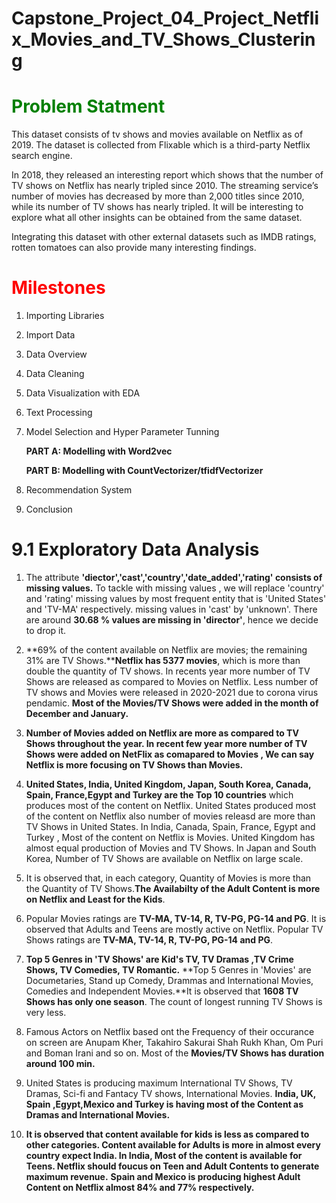 # Capstone_Project_04_Project_Netflix_Movies_and_TV_Shows_Clustering

# <font color='green'>**Problem Statment**</font>


This dataset consists of tv shows and movies available on Netflix as of 2019. The dataset is collected from Flixable which is a third-party Netflix search engine.

In 2018, they released an interesting report which shows that the number of TV shows on Netflix has nearly tripled since 2010. The streaming service’s number of movies has decreased by more than 2,000 titles since 2010, while its number of TV shows has nearly tripled. It will be interesting to explore what all other insights can be obtained from the same dataset.

Integrating this dataset with other external datasets such as IMDB ratings, rotten tomatoes can also provide many interesting findings.

# <font color='red'>**Milestones**</font>

1. Importing Libraries
2. Import Data
3. Data Overview
4. Data Cleaning
5. Data Visualization with EDA
6. Text Processing
7. Model Selection and Hyper Parameter Tunning
   
   **PART A: Modelling with Word2vec**
   
   **PART B: Modelling with CountVectorizer/tfidfVectorizer**
8. Recommendation System
9. Conclusion

# **9.1 Exploratory Data Analysis**


1. The attribute **'diector','cast','country','date_added','rating' consists of missing values.** To tackle with missing values , we will replace 'country' and 'rating' missing values by most frequent entity that is 'United States' and 'TV-MA' respectively. missing values in 'cast' by 'unknown'. There are around **30.68 % values are missing in 'director'**, hence we decide to drop it.


2. **69% of the content available on Netflix are movies; the remaining 31% are TV Shows.****Netflix has 5377 movies**, which is more than double the quantity of TV shows. In recents year more number of TV Shows are released as compared to Movies on Netflix. Less number of TV shows and Movies were released in 2020-2021 due to corona virus pendamic. **Most of the Movies/TV Shows were added in the month of December and January.**


3. **Number of Movies added on Netflix are more as compared to TV Shows throughout the year. In recent few year more number of TV Shows were added on NetFlix as comapared to Movies , We can say Netflix is more focusing on TV Shows than Movies.** 


4. **United States, India, United Kingdom, Japan, South Korea, Canada, Spain, France,Egypt and Turkey are the Top 10 countries** which produces most of the content on Netflix. United States produced most of the content on Netflix also number of movies releasd are more than TV Shows in United States. In India, Canada, Spain, France, Egypt and Turkey , Most of the content on Netflix is Movies. United Kingdom has almost equal production of Movies and TV Shows. In Japan and South Korea, Number of TV Shows are available on Netflix on large scale. 

5. It is observed that, in each category, Quantity of Movies is more than the Quantity of TV Shows.**The Availabilty of the Adult Content is more on Netflix and Least for the Kids**.


6. Popular Movies ratings are **TV-MA, TV-14, R, TV-PG, PG-14 and PG**. It is observed that Adults and Teens are mostly active on Netflix. Popular TV Shows ratings are **TV-MA, TV-14, R, TV-PG, PG-14 and PG**.


7. **Top 5 Genres in 'TV Shows' are Kid's TV, TV Dramas ,TV Crime Shows, TV Comedies, TV Romantic.** **Top 5 Genres in 'Movies' are Documetaries, Stand up Comedy, Drammas and International Movies, Comedies and Independent Movies.**It is observed that **1608 TV Shows has only one season**. The count of longest running TV Shows is very less. 

8. Famous Actors on Netflix based ont the Frequency of their occurance on screen are Anupam Kher, Takahiro Sakurai Shah Rukh Khan, Om Puri and Boman Irani and so on. Most of the **Movies/TV Shows has duration around 100 min.**

9. United States is producing maximum International TV Shows, TV Dramas, Sci-fi and Fantacy TV shows, International Movies. **India, UK, Spain ,Egypt,Mexico and Turkey is having most of the Content as Dramas and International Movies.**


10. **It is observed that content available for kids is less as compared to other categories. Content available for Adults is more in almost every country expect India. In India, Most of the content is available for Teens. Netflix should foucus on Teen and Adult Contents to generate maximum revenue.** **Spain and Mexico is producing highest Adult Content on Netflix almost 84% and 77% respectively.**
